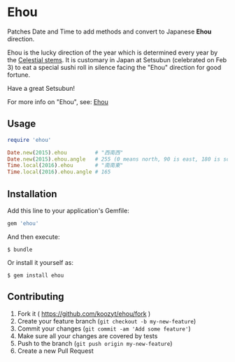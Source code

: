 # Ehou

Patches Date and Time to add methods and convert to Japanese **Ehou** direction.

Ehou is the lucky direction of the year which is determined every year by the [Celestial stems][1].
It is customary in Japan at Setsubun (celebrated on Feb 3) to eat a special sushi roll in silence facing the "Ehou" direction for good fortune.

Have a great Setsubun!

For more info on "Ehou", see: [Ehou][2]

[1]:http://en.wikipedia.org/wiki/Celestial_stem
[2]:http://ja.wikipedia.org/wiki/%E6%AD%B3%E5%BE%B3%E7%A5%9E#.E6.81.B5.E6.96.B9

## Usage

```ruby
require 'ehou'

Date.new(2015).ehou         # "西南西"
Date.new(2015).ehou.angle   # 255 (0 means north, 90 is east, 180 is south)
Time.local(2016).ehou       # "南南東"
Time.local(2016).ehou.angle # 165
```````````````

## Installation

Add this line to your application's Gemfile:

```ruby
gem 'ehou'
```

And then execute:

    $ bundle

Or install it yourself as:

    $ gem install ehou

## Contributing

1. Fork it ( https://github.com/koozyt/ehou/fork )
2. Create your feature branch (`git checkout -b my-new-feature`)
3. Commit your changes (`git commit -am 'Add some feature'`)
4. Make sure all your changes are covered by tests
4. Push to the branch (`git push origin my-new-feature`)
5. Create a new Pull Request